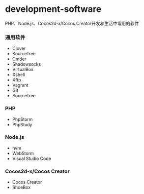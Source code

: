 # development-software
PHP、Node.js、Cocos2d-x/Cocos Creator开发和生活中常用的软件

### 通用软件
+ Clover
+ SourceTree
+ Cmder
+ Shadowsocks
+ VirtualBox
+ Xshell
+ Xftp
+ Vagrant
+ Git
+ SourceTree

### PHP
+ PhpStorm
+ PhpStudy

### Node.js
+ nvm
+ WebStorm
+ Visual Studio Code

### Cocos2d-x/Cocos Creator
+ Cocos Creator
+ ShoeBox
